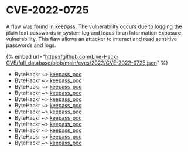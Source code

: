 # CVE-2022-0725

A flaw was found in keepass. The vulnerability occurs due to logging the plain text passwords in system log and leads to an Information Exposure vulnerability. This flaw allows an attacker to interact and read sensitive passwords and logs.

{% embed url="https://github.com/Live-Hack-CVE/full_database/blob/main/cves/2022/CVE-2022-0725.json" %}


* ByteHackr ~> [keepass_poc](https://www.alice-snow.ru/2022/database/cve-2022-0725/keepass_poc-bytehackr)
* ByteHackr ~> [keepass_poc](https://www.alice-snow.ru/2022/database/cve-2022-0725/keepass_poc-bytehackr)
* ByteHackr ~> [keepass_poc](https://www.alice-snow.ru/2022/database/cve-2022-0725/keepass_poc-bytehackr)
* ByteHackr ~> [keepass_poc](https://www.alice-snow.ru/2022/database/cve-2022-0725/keepass_poc-bytehackr)
* ByteHackr ~> [keepass_poc](https://www.alice-snow.ru/2022/database/cve-2022-0725/keepass_poc-bytehackr)
* ByteHackr ~> [keepass_poc](https://www.alice-snow.ru/2022/database/cve-2022-0725/keepass_poc-bytehackr)
* ByteHackr ~> [keepass_poc](https://www.alice-snow.ru/2022/database/cve-2022-0725/keepass_poc-bytehackr)
* ByteHackr ~> [keepass_poc](https://www.alice-snow.ru/2022/database/cve-2022-0725/keepass_poc-bytehackr)
* ByteHackr ~> [keepass_poc](https://www.alice-snow.ru/2022/database/cve-2022-0725/keepass_poc-bytehackr)
* ByteHackr ~> [keepass_poc](https://www.alice-snow.ru/2022/database/cve-2022-0725/keepass_poc-bytehackr)
* ByteHackr ~> [keepass_poc](https://www.alice-snow.ru/2022/database/cve-2022-0725/keepass_poc-bytehackr)
* ByteHackr ~> [keepass_poc](https://www.alice-snow.ru/2022/database/cve-2022-0725/keepass_poc-bytehackr)